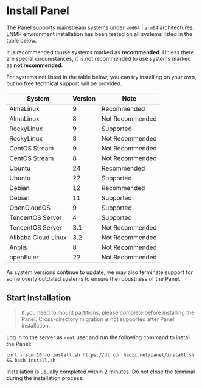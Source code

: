 # Install Panel

The Panel supports mainstream systems under `amd64` | `arm64` architectures. LNMP environment installation has been tested on all systems listed in the table below.

It is recommended to use systems marked as **recommended**. Unless there are special circumstances, it is not recommended to use systems marked as **not recommended**.

For systems not listed in the table below, you can try installing on your own, but no free technical support will be provided.

| System              | Version | Note            |
|---------------------|---------|-----------------|
| AlmaLinux           | 9       | Recommended     |
| AlmaLinux           | 8       | Not Recommended |
| RockyLinux          | 9       | Supported       |
| RockyLinux          | 8       | Not Recommended |
| CentOS Stream       | 9       | Not Recommended |
| CentOS Stream       | 8       | Not Recommended |
| Ubuntu              | 24      | Recommended     |
| Ubuntu              | 22      | Supported       |
| Debian              | 12      | Recommended     |
| Debian              | 11      | Supported       |
| OpenCloudOS         | 9       | Supported       |
| TencentOS Server    | 4       | Supported       |
| TencentOS Server    | 3.1     | Not Recommended |
| Alibaba Cloud Linux | 3.2     | Not Recommended |
| Anolis              | 8       | Not Recommended |
| openEuler           | 22      | Not Recommended |

As system versions continue to update, we may also terminate support for some overly outdated systems to ensure the robustness of the Panel.

## Start Installation

> If you need to mount partitions, please complete before installing the Panel. Cross-directory migration is not
> supported after Panel installation.

Log in to the server as `root` user and run the following command to install the Panel:

```shell
curl -fsLm 10 -o install.sh https://dl.cdn.haozi.net/panel/install.sh && bash install.sh
```

Installation is usually completed within 2 minutes. Do not close the terminal during the installation process.
